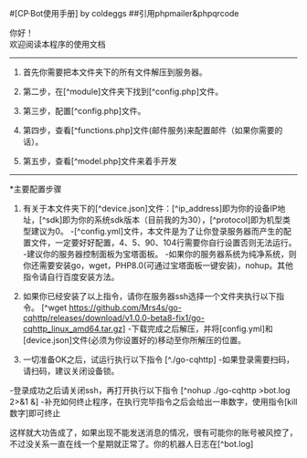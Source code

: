 #[CP·Bot使用手册] by coldeggs
##引用phpmailer&phpqrcode
 
 你好！  
 欢迎阅读本程序的使用文档  
 
 ***
 1. 首先你需要把本文件夹下的所有文件解压到服务器。
 
 2. 第二步，在[^module]文件夹下找到[^config.php]文件。
 
 3. 第三步，配置[^config.php]文件。
 
 4. 第四步，查看[^functions.php]文件(邮件服务)来配置邮件（如果你需要的话）。
 
 5. 第五步，查看[^model.php]文件来着手开发
 ***
 
 *主要配置步骤
 
 1. 有关于本文件夹下的[^device.json]文件：[^ip_address]即为你的设备IP地址，[^sdk]即为你的系统sdk版本（目前我的为30），[^protocol]即为机型类型建议为0。
 -[^config.yml]文件，本文件是为了让你登录服务器而产生的配置文件，一定要好好配置，4、5、90、104行需要你自行设置否则无法运行。
 -建议你的服务器控制面板为宝塔面板。
 -如果你的服务器系统为纯净系统，则你还需要安装go，wget，PHP8.0(可通过宝塔面板一键安装)，nohup。其他指令请自行百度安装方法。
 
 2. 如果你已经安装了以上指令，请你在服务器ssh选择一个文件夹执行以下指令。
 [^wget https://github.com/Mrs4s/go-cqhttp/releases/download/v1.0.0-beta8-fix1/go-cqhttp_linux_amd64.tar.gz]
 -下载完成之后解压，并将[config.yml]和[device.json]文件(必须为你设置好的)移动至你所解压的位置。
 
 3. 一切准备OK之后，试运行执行以下指令
 [^./go-cqhttp]
 -如果登录需要扫码，请扫码，建议关闭设备锁。
 
 -登录成功之后请关闭ssh，再打开执行以下指令
 [^nohup ./go-cqhttp >bot.log 2>&1 &]
 -补充如何终止程序，在执行完毕指令之后会给出一串数字，使用指令[kill 数字]即可终止
 
 这样就大功告成了，如果出现不能发送消息的情况，很有可能你的账号被风控了，不过没关系一直在线一个星期就正常了。你的机器人日志在[^bot.log]